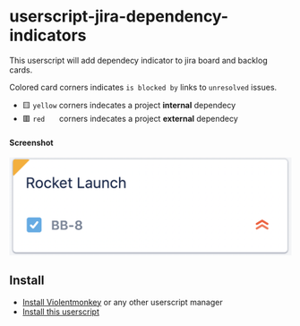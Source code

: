 # userscript-jira-dependency-indicators

This userscript will add dependecy indicator to jira board and backlog cards.

Colored card corners indicates `is blocked by` links to `unresolved` issues.
* 🟨 `yellow` corners indecates a project **internal** dependecy
* 🟥 `red` &emsp;&nbsp; corners indecates a project **external** dependecy

#### Screenshot
![screenshot](card-screenshot.png)

## Install
* [Install Violentmonkey](https://violentmonkey.github.io/get-it/) or any other userscript manager
* [Install this userscript](/jira-dependency-indicators.user.js?raw=1)
